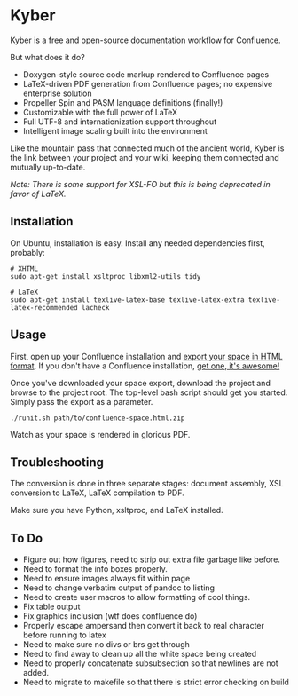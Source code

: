 Kyber
=====

Kyber is a free and open-source documentation workflow for
Confluence.

But what does it do?

* Doxygen-style source code markup rendered to Confluence pages
* LaTeX-driven PDF generation from Confluence pages; no expensive enterprise solution
* Propeller Spin and PASM language definitions (finally!)
* Customizable with the full power of LaTeX
* Full UTF-8 and internationization support throughout
* Intelligent image scaling built into the environment

Like the mountain pass that connected much of the ancient world, Kyber is
the link between your project and your wiki, keeping them connected and
mutually up-to-date.

*Note: There is some support for XSL-FO but this is being deprecated in favor of LaTeX.*

## Installation

On Ubuntu, installation is easy. Install any needed dependencies first, probably:

    # XHTML
    sudo apt-get install xsltproc libxml2-utils tidy

    # LaTeX
    sudo apt-get install texlive-latex-base texlive-latex-extra texlive-latex-recommended lacheck

## Usage

First, open up your Confluence installation and [export your space in HTML format](https://confluence.atlassian.com/display/DOC/Exporting+Confluence+Pages+and+Spaces+to+HTML).
If you don't have a Confluence installation, [get one, it's awesome!](https://www.atlassian.com/software/confluence)

Once you've downloaded your space export, download the project and browse to the project root. The top-level bash script should get you started. Simply
pass the export as a parameter.

    ./runit.sh path/to/confluence-space.html.zip

Watch as your space is rendered in glorious PDF.

## Troubleshooting

The conversion is done in three separate stages: document assembly, XSL conversion to LaTeX, LaTeX compilation to PDF.

Make sure you have Python, xsltproc, and LaTeX installed.

## To Do

 * Figure out how figures, need to strip out extra file garbage like before.
 * Need to format the info boxes properly.
 * Need to ensure images always fit within page
 * Need to change verbatim output of pandoc to listing
 * Need to create user macros to allow formatting of cool things.
 * Fix table output
 * Fix graphics inclusion (wtf does confluence do)
 * Properly escape ampersand then convert it back to real character before running to latex
 * Need to make sure no divs or brs get through
 * Need to find away to clean up all the white space being created
 * Need to properly concatenate subsubsection so that newlines are not added.
 * Need to migrate to makefile so that there is strict error checking on build
